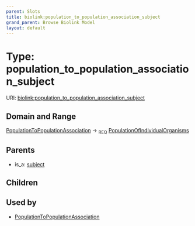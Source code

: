 ```yaml
---
parent: Slots
title: biolink:population_to_population_association_subject
grand_parent: Browse Biolink Model
layout: default
---
```


# Type: population_to_population_association_subject




URI: [biolink:population_to_population_association_subject](https://w3id.org/biolink/vocab/population_to_population_association_subject)

## Domain and Range

[PopulationToPopulationAssociation](PopulationToPopulationAssociation.md) ->  <sub>REQ</sub> [PopulationOfIndividualOrganisms](PopulationOfIndividualOrganisms.md)

## Parents

 *  is_a: [subject](subject.md)

## Children


## Used by

 * [PopulationToPopulationAssociation](PopulationToPopulationAssociation.md)
